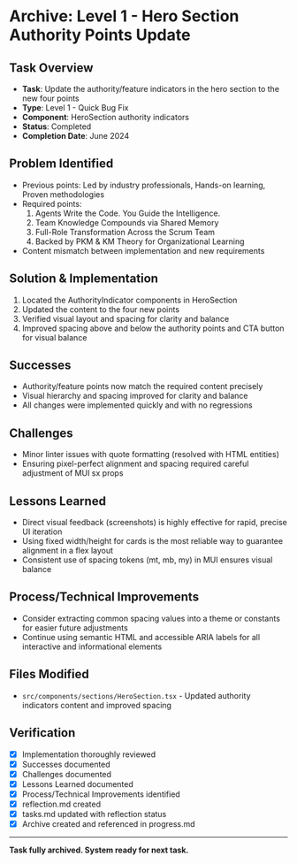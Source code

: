 # Archive: Level 1 - Hero Section Authority Points Update

## Task Overview
- **Task**: Update the authority/feature indicators in the hero section to the new four points
- **Type**: Level 1 - Quick Bug Fix
- **Component**: HeroSection authority indicators
- **Status**: Completed
- **Completion Date**: June 2024

## Problem Identified
- Previous points: Led by industry professionals, Hands-on learning, Proven methodologies
- Required points:
  1. Agents Write the Code. You Guide the Intelligence.
  2. Team Knowledge Compounds via Shared Memory
  3. Full-Role Transformation Across the Scrum Team
  4. Backed by PKM & KM Theory for Organizational Learning
- Content mismatch between implementation and new requirements

## Solution & Implementation
1. Located the AuthorityIndicator components in HeroSection
2. Updated the content to the four new points
3. Verified visual layout and spacing for clarity and balance
4. Improved spacing above and below the authority points and CTA button for visual balance

## Successes
- Authority/feature points now match the required content precisely
- Visual hierarchy and spacing improved for clarity and balance
- All changes were implemented quickly and with no regressions

## Challenges
- Minor linter issues with quote formatting (resolved with HTML entities)
- Ensuring pixel-perfect alignment and spacing required careful adjustment of MUI sx props

## Lessons Learned
- Direct visual feedback (screenshots) is highly effective for rapid, precise UI iteration
- Using fixed width/height for cards is the most reliable way to guarantee alignment in a flex layout
- Consistent use of spacing tokens (mt, mb, my) in MUI ensures visual balance

## Process/Technical Improvements
- Consider extracting common spacing values into a theme or constants for easier future adjustments
- Continue using semantic HTML and accessible ARIA labels for all interactive and informational elements

## Files Modified
- `src/components/sections/HeroSection.tsx` - Updated authority indicators content and improved spacing

## Verification
- [x] Implementation thoroughly reviewed
- [x] Successes documented
- [x] Challenges documented
- [x] Lessons Learned documented
- [x] Process/Technical Improvements identified
- [x] reflection.md created
- [x] tasks.md updated with reflection status
- [x] Archive created and referenced in progress.md

---

**Task fully archived. System ready for next task.** 